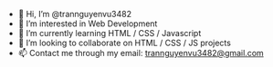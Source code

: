 - 👋 Hi, I’m @trannguyenvu3482
- 👀 I’m interested in Web Development
- 🌱 I’m currently learning HTML / CSS / Javascript
- 💞️ I’m looking to collaborate on HTML / CSS / JS projects
- 📫 Contact me through my email: trannguyenvu3482@gmail.com

<!---
trannguyenvu3482/trannguyenvu3482 is a ✨ special ✨ repository because its `README.md` (this file) appears on your GitHub profile.
You can click the Preview link to take a look at your changes.
--->
